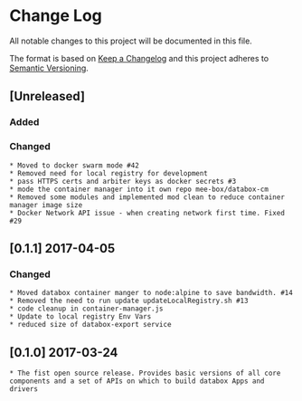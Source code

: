 # Change Log
All notable changes to this project will be documented in this file.

The format is based on [Keep a Changelog](http://keepachangelog.com/) 
and this project adheres to [Semantic Versioning](http://semver.org/).

## [Unreleased]

### Added

### Changed
    * Moved to docker swarm mode #42
    * Removed need for local registry for development
    * pass HTTPS certs and arbiter keys as docker secrets #3 
    * mode the container manager into it own repo mee-box/databox-cm
    * Removed some modules and implemented mod clean to reduce container manager image size
    * Docker Network API issue - when creating network first time. Fixed #29

## [0.1.1] 2017-04-05
### Changed
    * Moved databox container manger to node:alpine to save bandwidth. #14
    * Removed the need to run update updateLocalRegistry.sh #13
    * code cleanup in container-manager.js
    * Update to local registry Env Vars 
    * reduced size of databox-export service 

## [0.1.0] 2017-03-24

    * The fist open source release. Provides basic versions of all core components and a set of APIs on which to build databox Apps and drivers 
